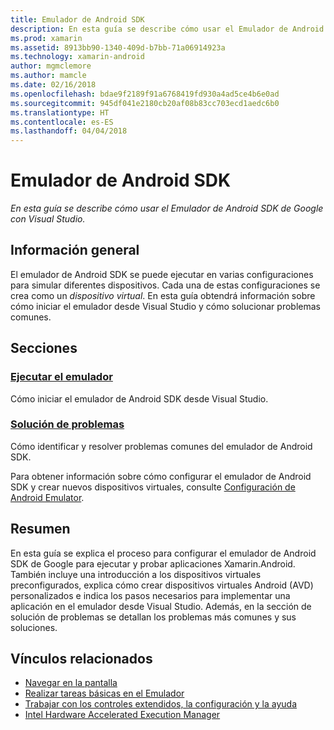 ```yaml
---
title: Emulador de Android SDK
description: En esta guía se describe cómo usar el Emulador de Android SDK de Google con Visual Studio.
ms.prod: xamarin
ms.assetid: 8913bb90-1340-409d-b7bb-71a06914923a
ms.technology: xamarin-android
author: mgmclemore
ms.author: mamcle
ms.date: 02/16/2018
ms.openlocfilehash: bdae9f2189f91a6768419fd930a4ad5ce4b6e0ad
ms.sourcegitcommit: 945df041e2180cb20af08b83cc703ecd1aedc6b0
ms.translationtype: HT
ms.contentlocale: es-ES
ms.lasthandoff: 04/04/2018
---
```

# <a name="android-sdk-emulator"></a>Emulador de Android SDK

_En esta guía se describe cómo usar el Emulador de Android SDK de Google con Visual Studio._


## <a name="overview"></a>Información general

El emulador de Android SDK se puede ejecutar en varias configuraciones para simular diferentes dispositivos. Cada una de estas configuraciones se crea como un _dispositivo virtual_. En esta guía obtendrá información sobre cómo iniciar el emulador desde Visual Studio y cómo solucionar problemas comunes.


## <a name="sections"></a>Secciones

### <a name="running-the-emulatorandroiddeploy-testdebuggingandroid-sdk-emulatorrunning-the-emulatormd"></a>[Ejecutar el emulador](~/android/deploy-test/debugging/android-sdk-emulator/running-the-emulator.md)

Cómo iniciar el emulador de Android SDK desde Visual Studio.

### <a name="troubleshootingandroiddeploy-testdebuggingandroid-sdk-emulatortroubleshootingmd"></a>[Solución de problemas](~/android/deploy-test/debugging/android-sdk-emulator/troubleshooting.md)

Cómo identificar y resolver problemas comunes del emulador de Android SDK.

Para obtener información sobre cómo configurar el emulador de Android SDK y crear nuevos dispositivos virtuales, consulte [Configuración de Android Emulator](~/android/get-started/installation/android-emulator/index.md).



## <a name="summary"></a>Resumen

En esta guía se explica el proceso para configurar el emulador de Android SDK de Google para ejecutar y probar aplicaciones Xamarin.Android. También incluye una introducción a los dispositivos virtuales preconfigurados, explica cómo crear dispositivos virtuales Android (AVD) personalizados e indica los pasos necesarios para implementar una aplicación en el emulador desde Visual Studio. Además, en la sección de solución de problemas se detallan los problemas más comunes y sus soluciones.



## <a name="related-links"></a>Vínculos relacionados

- [Navegar en la pantalla](https://developer.android.com/studio/run/emulator.html#navigate)
- [Realizar tareas básicas en el Emulador](https://developer.android.com/studio/run/emulator.html#tasks)
- [Trabajar con los controles extendidos, la configuración y la ayuda](https://developer.android.com/studio/run/emulator.html#extended)
- [Intel Hardware Accelerated Execution Manager](https://software.intel.com/en-us/android/articles/intel-hardware-accelerated-execution-manager)
